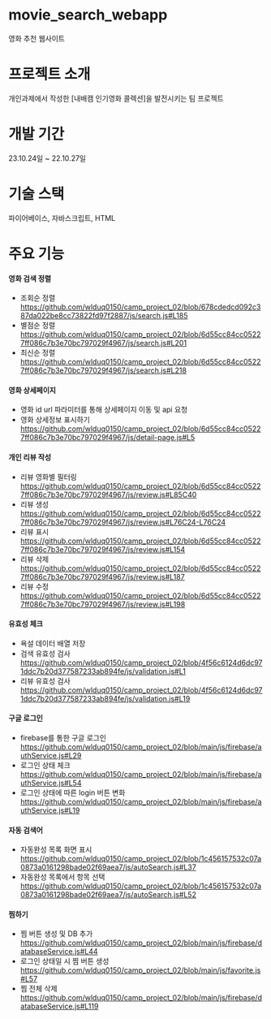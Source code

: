 # movie_search_webapp

영화 추천 웹사이트

# 프로젝트 소개

개인과제에서 작성한 [내배캠 인기영화 콜렉션]을 발전시키는 팀 프로젝트

# 개발 기간

23.10.24일 ~ 22.10.27일

# 기술 스택
파이어베이스, 자바스크립트, HTML 

# 주요 기능

#### 영화 검색 정렬

- 조회순 정렬 https://github.com/wlduq0150/camp_project_02/blob/678cdedcd092c387da022be8cc73822fd97f2887/js/search.js#L185
- 별점순 정렬 https://github.com/wlduq0150/camp_project_02/blob/6d55cc84cc05227ff086c7b3e70bc797029f4967/js/search.js#L201
- 최신순 정렬 https://github.com/wlduq0150/camp_project_02/blob/6d55cc84cc05227ff086c7b3e70bc797029f4967/js/search.js#L218

#### 영화 상세페이지

- 영화 id url 파라미터를 통해 상세페이지 이동 및 api 요청 
- 영화 상세정보 표시하기 https://github.com/wlduq0150/camp_project_02/blob/6d55cc84cc05227ff086c7b3e70bc797029f4967/js/detail-page.js#L5

#### 개인 리뷰 작성

- 리뷰 영화별 필터링 https://github.com/wlduq0150/camp_project_02/blob/6d55cc84cc05227ff086c7b3e70bc797029f4967/js/review.js#L85C40
- 리뷰 생성 https://github.com/wlduq0150/camp_project_02/blob/6d55cc84cc05227ff086c7b3e70bc797029f4967/js/review.js#L76C24-L76C24
- 리뷰 표시 https://github.com/wlduq0150/camp_project_02/blob/6d55cc84cc05227ff086c7b3e70bc797029f4967/js/review.js#L154
- 리뷰 삭제 https://github.com/wlduq0150/camp_project_02/blob/6d55cc84cc05227ff086c7b3e70bc797029f4967/js/review.js#L187
- 리뷰 수정 https://github.com/wlduq0150/camp_project_02/blob/6d55cc84cc05227ff086c7b3e70bc797029f4967/js/review.js#L198

#### 유효성 체크

- 욕설 데이터 배열 저장
- 검색 유효성 검사 https://github.com/wlduq0150/camp_project_02/blob/4f56c6124d6dc971ddc7b20d377587233ab894fe/js/validation.js#L1
- 리뷰 유효성 검사 https://github.com/wlduq0150/camp_project_02/blob/4f56c6124d6dc971ddc7b20d377587233ab894fe/js/validation.js#L19
  
#### 구글 로그인

- firebase를 통한 구글 로그인 https://github.com/wlduq0150/camp_project_02/blob/main/js/firebase/authService.js#L29
- 로그인 상태 체크 https://github.com/wlduq0150/camp_project_02/blob/main/js/firebase/authService.js#L54
- 로그인 상태에 따른 login 버튼 변화 https://github.com/wlduq0150/camp_project_02/blob/main/js/firebase/authService.js#L19

#### 자동 검색어

- 자동완성 목록 화면 표시 https://github.com/wlduq0150/camp_project_02/blob/1c456157532c07a0873a0161298bade02f69aea7/js/autoSearch.js#L37
- 자동완성 목록에서 항목 선택 https://github.com/wlduq0150/camp_project_02/blob/1c456157532c07a0873a0161298bade02f69aea7/js/autoSearch.js#L52

#### 찜하기

- 찜 버튼 생성 및 DB 추가 https://github.com/wlduq0150/camp_project_02/blob/main/js/firebase/databaseService.js#L44
- 로그인 상태일 시 찜 버튼 생성 https://github.com/wlduq0150/camp_project_02/blob/main/js/favorite.js#L57
- 찜 전체 삭제 https://github.com/wlduq0150/camp_project_02/blob/main/js/firebase/databaseService.js#L119
